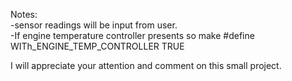 Notes:   
-sensor readings will be input from user.  
-If engine temperature controller presents so make #define WITh_ENGINE_TEMP_CONTROLLER  TRUE

I will appreciate your attention and comment on this small project.


